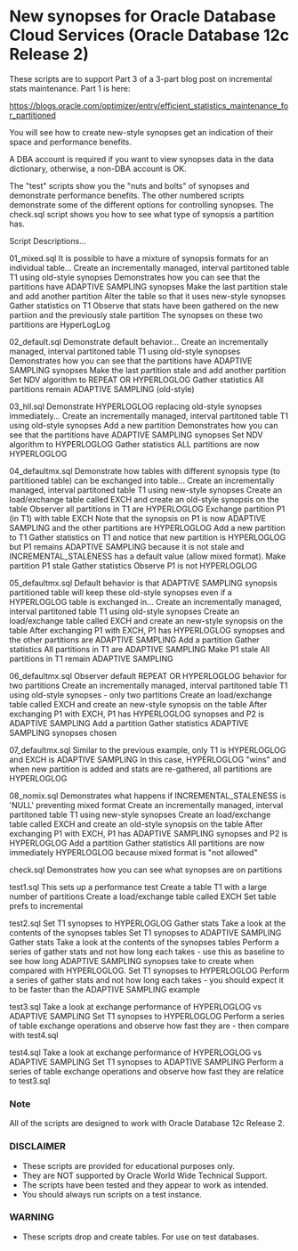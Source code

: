 # New synopses for Oracle Database Cloud Services (Oracle Database 12c Release 2)

These scripts are to support Part 3 of a 3-part blog post on incremental stats maintenance. Part 1 is here:

https://blogs.oracle.com/optimizer/entry/efficient_statistics_maintenance_for_partitioned

You will see how to create new-style synopses get an indication of their space and performance benefits.

A DBA account is required if you want to view synopses data in the data dictionary, otherwise, a non-DBA account is OK.

The "test" scripts show you the "nuts and bolts" of synopses and demonstrate performance benefits. The other numbered scripts demonstrate some of the different options for controlling synopses. The check.sql script shows you how to see what type of synopsis a partition has.

Script Descriptions...

01_mixed.sql
 It is possible to have a mixture of synopsis formats for an individual table...
 Create an incrementally managed, interval partitoned table T1 using old-style synopses
 Demonstrates how you can see that the partitions have ADAPTIVE SAMPLING synopses
 Make the last partition stale and add another partition
 Alter the table so that it uses new-style synopses
 Gather statistics on T1
 Observe that stats have been gathered on the new partiion and the previously stale partition
 The synopses on these two partitions are HyperLogLog

02_default.sql
 Demonstrate default behavior...
 Create an incrementally managed, interval partitoned table T1 using old-style synopses
 Demonstrates how you can see that the partitions have ADAPTIVE SAMPLING synopses
 Make the last partition stale and add another partition
 Set NDV algorithm to REPEAT OR HYPERLOGLOG
 Gather statistics
 All partitions remain ADAPTIVE SAMPLING (old-style)

03_hll.sql
 Demonstrate HYPERLOGLOG replacing old-style synopses immediately...
 Create an incrementally managed, interval partitoned table T1 using old-style synopses
 Add a new partition
 Demonstrates how you can see that the partitions have ADAPTIVE SAMPLING synopses
 Set NDV algorithm to HYPERLOGLOG
 Gather statistics
 ALL partitions are now HYPERLOGLOG

04_defaultmx.sql
 Demonstrate how tables with different synopsis type (to partitioned table) can be exchanged into table...
 Create an incrementally managed, interval partitoned table T1 using new-style synopses
 Create an load/exchange table called EXCH and create an old-style synopsis on the table
 Observer all partitions in T1 are HYPERLOGLOG
 Exchange partition P1 (in T1) with table EXCH
 Note that the synopsis on P1 is now ADAPTIVE SAMPLING and the other partitions are HYPERLOGLOG
 Add a new partition to T1
 Gather statistics on T1 and notice that new partition is HYPERLOGLOG but P1 remains ADAPTIVE SAMPLING because it is not stale and INCREMENTAL_STALENESS has a default value (allow mixed format).
 Make partition P1 stale
 Gather statistics
 Observe P1 is not HYPERLOGLOG
 
05_defaultmx.sql
 Default behavior is that ADAPTIVE SAMPLING synopsis partitioned table will keep these old-style synopses even if a HYPERLOGLOG table is exchanged in...
 Create an incrementally managed, interval partitoned table T1 using old-style synopses
 Create an load/exchange table called EXCH and create an new-style synopsis on the table
 After exchanging P1 with EXCH, P1 has HYPERLOGLOG synopses and the other partitions are ADAPTIVE SAMPLING
 Add a partition
 Gather statistics
 All partitions in T1 are ADAPTIVE SAMPLING
 Make P1 stale
 All partitions in T1 remain ADAPTIVE SAMPLING

06_defaultmx.sql
 Observer default REPEAT OR HYPERLOGLOG behavior for two partitions
 Create an incrementally managed, interval partitoned table T1 using old-style synopses - only two partitions
 Create an load/exchange table called EXCH and create an new-style synopsis on the table
 After exchanging P1 with EXCH, P1 has HYPERLOGLOG synopses and P2 is ADAPTIVE SAMPLING
 Add a partition
 Gather statistics
 ADAPTIVE SAMPLING synopses chosen

07_defaultmx.sql
 Similar to the previous example, only T1 is HYPERLOGLOG and EXCH is ADAPTIVE SAMPLING
 In this case, HYPERLOGLOG "wins" and when new partition is added and stats are re-gathered, all partitions are HYPERLOGLOG

08_nomix.sql
 Demonstrates what happens if INCREMENTAL_STALENESS is 'NULL' preventing mixed format
 Create an incrementally managed, interval partitoned table T1 using new-style synopses
 Create an load/exchange table called EXCH and create an old-style synopsis on the table
 After exchanging P1 with EXCH, P1 has ADAPTIVE SAMPLING synopses and P2 is HYPERLOGLOG
 Add a partition
 Gather statistics
 All partitions are now immediately HYPERLOGLOG because mixed format is "not allowed"

check.sql
 Demonstrates how you can see what synopses are on partitions

test1.sql
 This sets up a performance test
 Create a table T1 with a large number of partitions
 Create a load/exchange table called EXCH
 Set table prefs to incremental

test2.sql
 Set T1 synopses to HYPERLOGLOG
 Gather stats
 Take a look at the contents of the synopses tables
 Set T1 synopses to ADAPTIVE SAMPLING
 Gather stats
 Take a look at the contents of the synopses tables
 Perform a series of gather stats and not how long each takes - use this as baseline to see how long ADAPTIVE SAMPLING synopses take to create when compared with HYPERLOGLOG.
 Set T1 synopses to HYPERLOGLOG
 Perform a series of gather stats and not how long each takes - you should expect it to be faster than the ADAPTIVE SAMPLING example

test3.sql
 Take a look at exchange performance of HYPERLOGLOG vs ADAPTIVE SAMPLING
 Set T1 synopses to HYPERLOGLOG
 Perform a series of table exchange operations and observe how fast they are - then compare with test4.sql

test4.sql
 Take a look at exchange performance of HYPERLOGLOG vs ADAPTIVE SAMPLING
 Set T1 synopses to ADAPTIVE SAMPLING
 Perform a series of table exchange operations and observe how fast they are relatice to test3.sql
 

### Note

All of the scripts are designed to work with Oracle Database 12c Release 2.

### DISCLAIMER

*  These scripts are provided for educational purposes only.
*  They are NOT supported by Oracle World Wide Technical Support.
*  The scripts have been tested and they appear to work as intended.
*  You should always run scripts on a test instance.

### WARNING

*  These scripts drop and create tables. For use on test databases.

